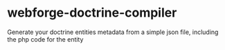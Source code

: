 webforge-doctrine-compiler
==========================

Generate your doctrine entities metadata from a simple json file, including the php code for the entity
